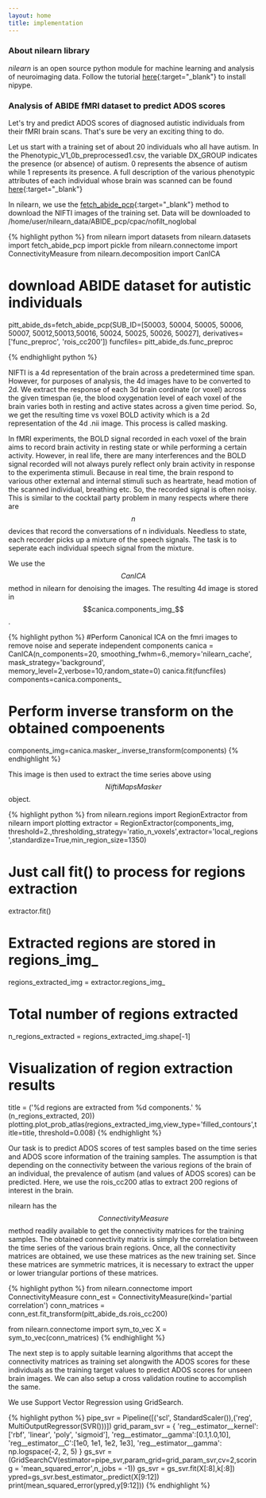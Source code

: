 ```yaml
---
layout: home
title: implementation
---
```

### About nilearn library

_nilearn_ is an open source python module for machine learning and analysis of neuroimaging data. Follow the tutorial [here](https://nilearn.github.io/introduction.html#installing-nilearn){:target="_blank"} to install nipype. 

### Analysis of ABIDE fMRI dataset to predict ADOS scores

Let's try and predict ADOS scores of diagnosed autistic individuals from their fMRI brain scans. That's sure be very an exciting thing to do. 

Let us start with a training set of about 20 individuals who all have autism. In the Phenotypic_V1_0b_preprocessed1.csv, the variable DX_GROUP indicates the presence (or absence) of autism. 0 represents the absence of autism while 1 represents its presence. A full description of the various phenotypic attributes of each individual whose brain was scanned can be found [here](http://fcon_1000.projects.nitrc.org/indi/abide/ABIDE_LEGEND_V1.02.pdf){:target="_blank"}

In nilearn, we use the [fetch_abide_pcp](https://nilearn.github.io/modules/generated/nilearn.datasets.fetch_abide_pcp.html){:target="_blank"} method to download the NIFTI images of the training set. Data will be downloaded to /home/user/nilearn_data/ABIDE_pcp/cpac/nofilt_noglobal

{% highlight python %}
from nilearn import datasets
from nilearn.datasets import fetch_abide_pcp
import pickle
from nilearn.connectome import ConnectivityMeasure
from nilearn.decomposition import CanICA
# download ABIDE dataset for autistic individuals
pitt_abide_ds=fetch_abide_pcp(SUB_ID=[50003, 50004, 50005, 50006, 50007, 50012,50013,50016, 50024, 50025, 50026, 50027], derivatives=['func_preproc', 'rois_cc200'])
funcfiles= pitt_abide_ds.func_preproc

{% endhighlight python %}

NIFTI is a 4d representation of the brain across a predetermined time span. However, for purposes of analysis, the 4d images have to be converted to 2d. We extract the response of each 3d brain cordinate (or voxel) across the given timespan (ie, the blood oxygenation level of each  voxel of the brain varies both in resting and active states across a given time period. So, we get the resulting time vs voxel BOLD activity which is a 2d representation of the 4d .nii image. This process is called masking. 

In fMRI experiments, the BOLD signal recorded in each voxel of the brain aims to record brain activity in resting state or while performing a certain activity. However, in real life, there are many interferences and the BOLD signal recorded will not always purely reflect only brain activity in response to the experimenta stimuli. Because in real time, the brain respond to various other external and internal stimuli such as heartrate, head motion of the scanned individual, breathing etc. So, the recorded signal is often noisy. This is similar to the cocktail party problem in many respects where there are $$n$$ devices that record the conversations of n individuals. Needless to state, each recorder picks up a mixture of the speech signals. The task is to seperate each individual speech signal from the mixture. 

We use the $$CanICA$$ method in nilearn for denoising the images. The resulting 4d image is stored in $$canica.components_img_$$. 

{% highlight python %}
#Perform Canonical ICA on the fmri images to remove noise and seperate independent components
canica = CanICA(n_components=20, smoothing_fwhm=6.,memory='nilearn_cache', mask_strategy='background',  memory_level=2,verbose=10,random_state=0)
canica.fit(funcfiles)
components=canica.components_
# Perform inverse transform on the obtained compoenents 
components_img=canica.masker_.inverse_transform(components)
{% endhighlight %}

This image is then used to extract the time series above using $$NiftiMapsMasker$$ object. 

{% highlight python %}
from nilearn.regions import RegionExtractor
from nilearn import plotting
extractor = RegionExtractor(components_img, threshold=2.,thresholding_strategy='ratio_n_voxels',extractor='local_regions',standardize=True,min_region_size=1350)
# Just call fit() to process for regions extraction
extractor.fit()
# Extracted regions are stored in regions_img_
regions_extracted_img = extractor.regions_img_
# Total number of regions extracted
n_regions_extracted = regions_extracted_img.shape[-1]
# Visualization of region extraction results
title = ('%d regions are extracted from %d components.' % (n_regions_extracted, 20))
plotting.plot_prob_atlas(regions_extracted_img,view_type='filled_contours',title=title, threshold=0.008)
{% endhighlight %}

Our task is to predict ADOS scores of test samples based on the time series and ADOS score information of the training samples. The assumption is that depending on the connectivity between the various regions of the brain of an individual, the prevalence of autism (and values of ADOS scores) can be predicted. Here, we use the rois_cc200 atlas to extract 200 regions of interest in the brain. 

nilearn has the $$ConnectivityMeasure$$ method readily available to get the connectivity matrices for the training samples. The obtained connectivity matrix is simply the correlation between the time series of the various brain regions. Once, all the connectivity matrices are obtained, we use these matrices as the new training set. Since these matrices are symmetric matrices, it is necessary to extract the upper or lower triangular portions of these matrices. 

{% highlight python %}
from nilearn.connectome import ConnectivityMeasure
conn_est = ConnectivityMeasure(kind='partial correlation')
conn_matrices = conn_est.fit_transform(pitt_abide_ds.rois_cc200)

from nilearn.connectome import sym_to_vec
X = sym_to_vec(conn_matrices)
{% endhighlight %}

The next step is to apply suitable learning algorithms that accept the connectivity matrices as training set alongwith the ADOS scores for these individuals as the training target values  to predict ADOS scores for unseen brain images. We can also setup a cross validation routine to accomplish the same. 

We use Support Vector Regression using GridSearch. 

{% highlight python %}
pipe_svr = Pipeline([('scl', StandardScaler()),('reg', MultiOutputRegressor(SVR()))])
grid_param_svr = {
    'reg__estimator__kernel': ['rbf', 'linear', 'poly', 'sigmoid'],
    'reg__estimator__gamma':[0.1,1.0,10],
    'reg__estimator__C':[1e0, 1e1, 1e2, 1e3],
    'reg__estimator__gamma': np.logspace(-2, 2, 5)
}
gs_svr = (GridSearchCV(estimator=pipe_svr,param_grid=grid_param_svr,cv=2,scoring = 'mean_squared_error',n_jobs = -1))
gs_svr = gs_svr.fit(X[:8],k[:8])
ypred=gs_svr.best_estimator_.predict(X[9:12])
print(mean_squared_error(ypred,y[9:12]))
{% endhighlight %}

